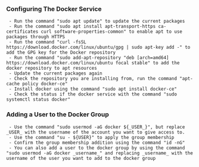 ### Configuring The Docker Service
     - Run the command "sudo apt update" to update the current packages
     - Run the command "sudo apt install apt-transport-https ca-certificates curl software-properties-common" to enable apt to use packages through HTTPS
     - Run the command "curl -fsSL https://download.docker.com/linux/ubuntu/gpg | sudo apt-key add -" to add the GPG key for the Docker repository
     - Run the command "sudo add-apt-repository "deb [arch=amd64] https://download.docker.com/linux/ubuntu focal stable" to add the docker repository to apt resources
     - Update the current packages again
     - Check the repository you are installing from, run the command "apt-cache policy docker-ce"
     - Install docker using the command "sudo apt install docker-ce"
     - Check the status if the docker service with the command "sudo systemctl status docker"

### Adding a User to the Docker Group
     - Use the command "sudo usermod -aG docker ${_USER_}", but replace _USER_ with the username of the account you want to give access to.
     - Use the command "su - ${USER}" to apply the group membership
     - Confirm the group membership addition using the command "id -nG"
     - You can also add a user to the docker group by using the command "sudo usermod -aG docker _username_" and replacing _username_ with the username of the user you want to add to the docker group